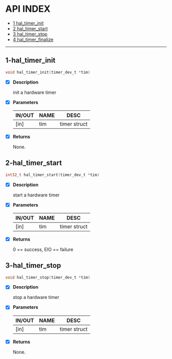 # API INDEX

  * [1 hal_timer_init](#1-hal_timer_init)
  * [2 hal_timer_start](#2-hal_timer_start)
  * [3 hal_timer_stop](#3-hal_timer_stop)
  * [4 hal_timer_finalize](#4-hal_timer_finalize)

------

## 1-hal_timer_init

```c
void hal_timer_init(timer_dev_t *tim)
```

- [x] **Description**

  init a hardware timer

- [x] **Parameters**

  | IN/OUT |  NAME  |  DESC  |
  |--------|--------|--------|
  | [in] | tim |        timer struct   |

- [x] **Returns**

  None.


## 2-hal_timer_start

```c
int32_t hal_timer_start(timer_dev_t *tim)
```

- [x] **Description**

  start a hardware timer

- [x] **Parameters**

  | IN/OUT |  NAME  |  DESC  |
  |--------|--------|--------|
  | [in] | tim |        timer struct   |

- [x] **Returns**

  0 == success, EIO == failure

## 3-hal_timer_stop

```c
void hal_timer_stop(timer_dev_t *tim)
```

- [x] **Description**

  stop a hardware timer

- [x] **Parameters**

  | IN/OUT |  NAME  |  DESC  |
  |--------|--------|--------|
  | [in] | tim |        timer struct   |

- [x] **Returns**

  None.